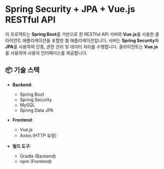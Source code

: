 # Spring Security + JPA + Vue.js RESTful API

이 프로젝트는 **Spring Boot**를 기반으로 한 RESTful API 서버와 **Vue.js**를 사용한 클라이언트 애플리케이션을 포함한 웹 애플리케이션입니다.
서버는 **Spring Security**와 **JPA**를 사용하여 인증, 권한 관리 및 데이터 처리를 수행합니다.
클라이언트는 **Vue.js**를 사용하여 사용자 인터페이스를 제공합니다.

## 📦 기술 스택

- **Backend**:
  - Spring Boot
  - Spring Security
  - MySQL
  - Spring Data JPA

- **Frontend**:
  - Vue.js
  - Axios (HTTP 요청)

- **빌드 도구**:
  - Gradle (Backend)
  - npm (Frontend)
